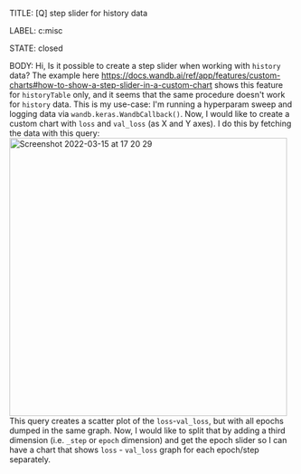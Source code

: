 TITLE:
[Q] step slider for history data

LABEL:
c:misc

STATE:
closed

BODY:
Hi,
Is it possible to create a step slider when working with `history` data? The example here https://docs.wandb.ai/ref/app/features/custom-charts#how-to-show-a-step-slider-in-a-custom-chart shows this feature for `historyTable` only, and it seems that the same procedure doesn't work for `history` data.  This is my use-case: I'm running a hyperparam sweep and logging data via `wandb.keras.WandbCallback()`. Now, I would like to create a custom chart with `loss` and `val_loss` (as X and Y axes). I do this by fetching the data with this query:
<img width="491" alt="Screenshot 2022-03-15 at 17 20 29" src="https://user-images.githubusercontent.com/8884008/158423943-3dce2f51-3f7e-4ebe-917e-2d185951556b.png">
This query creates a scatter plot of the `loss`-`val_loss`, but with all epochs dumped in the same graph. 
Now, I would like to split that by adding a third dimension (i.e. `_step` or `epoch` dimension) and get the epoch slider so I can have a chart that shows `loss` - `val_loss` graph for each epoch/step separately.

